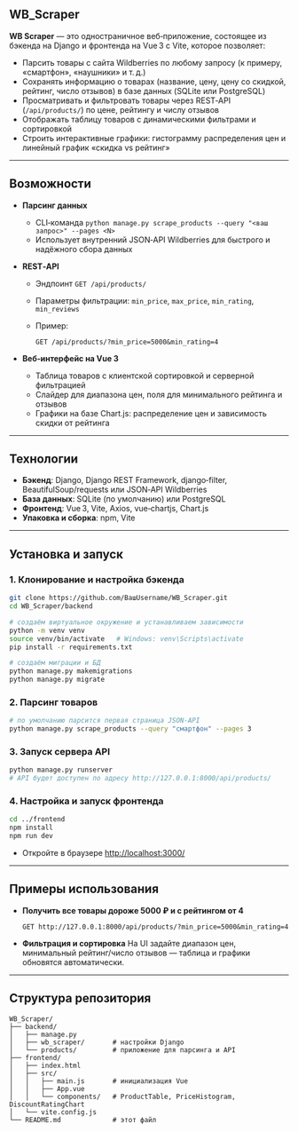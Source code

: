 ## WB_Scraper

**WB Scraper** — это одностраничное веб‑приложение, состоящее из бэкенда на Django и фронтенда на Vue 3 с Vite, которое позволяет:

* Парсить товары с сайта Wildberries по любому запросу (к примеру, «смартфон», «наушники» и т. д.)
* Сохранять информацию о товарах (название, цену, цену со скидкой, рейтинг, число отзывов) в базе данных (SQLite или PostgreSQL)
* Просматривать и фильтровать товары через REST‑API (`/api/products/`) по цене, рейтингу и числу отзывов
* Отображать таблицу товаров с динамическими фильтрами и сортировкой
* Строить интерактивные графики: гистограмму распределения цен и линейный график «скидка vs рейтинг»

---

## Возможности

* **Парсинг данных**

  * CLI‑команда `python manage.py scrape_products --query "<ваш запрос>" --pages <N>`
  * Использует внутренний JSON‑API Wildberries для быстрого и надёжного сбора данных

* **REST‑API**

  * Эндпоинт `GET /api/products/`
  * Параметры фильтрации: `min_price`, `max_price`, `min_rating`, `min_reviews`
  * Пример:

    ```
    GET /api/products/?min_price=5000&min_rating=4
    ```

* **Веб‑интерфейс на Vue 3**

  * Таблица товаров с клиентской сортировкой и серверной фильтрацией
  * Слайдер для диапазона цен, поля для минимального рейтинга и отзывов
  * Графики на базе Chart.js: распределение цен и зависимость скидки от рейтинга

---

## Технологии

* **Бэкенд**: Django, Django REST Framework, django‑filter, BeautifulSoup/requests или JSON‑API Wildberries
* **База данных**: SQLite (по умолчанию) или PostgreSQL
* **Фронтенд**: Vue 3, Vite, Axios, vue‑chartjs, Chart.js
* **Упаковка и сборка**: npm, Vite

---

## Установка и запуск

### 1. Клонирование и настройка бэкенда

```bash
git clone https://github.com/ВашUsername/WB_Scraper.git
cd WB_Scraper/backend

# создаём виртуальное окружение и устанавливаем зависимости
python -m venv venv
source venv/bin/activate   # Windows: venv\Scripts\activate
pip install -r requirements.txt

# создаём миграции и БД
python manage.py makemigrations
python manage.py migrate
```

### 2. Парсинг товаров

```bash
# по умолчанию парсится первая страница JSON‑API
python manage.py scrape_products --query "смартфон" --pages 3
```

### 3. Запуск сервера API

```bash
python manage.py runserver
# API будет доступен по адресу http://127.0.0.1:8000/api/products/
```

### 4. Настройка и запуск фронтенда

```bash
cd ../frontend
npm install
npm run dev
```

* Откройте в браузере [http://localhost:3000/](http://localhost:3000/)

---

## Примеры использования

* **Получить все товары дороже 5000 ₽ и с рейтингом от 4**

  ```
  GET http://127.0.0.1:8000/api/products/?min_price=5000&min_rating=4
  ```
* **Фильтрация и сортировка**
  На UI задайте диапазон цен, минимальный рейтинг/число отзывов — таблица и графики обновятся автоматически.

---

## Структура репозитория

```
WB_Scraper/
├── backend/
│   ├── manage.py
│   ├── wb_scraper/       # настройки Django
│   └── products/         # приложение для парсинга и API
├── frontend/
│   ├── index.html
│   ├── src/
│   │   ├── main.js       # инициализация Vue
│   │   ├── App.vue
│   │   └── components/   # ProductTable, PriceHistogram, DiscountRatingChart
│   └── vite.config.js
└── README.md             # этот файл
```
